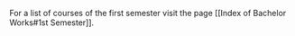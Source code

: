 For a list of courses of the first semester visit the page [[Index of Bachelor Works#1st Semester]].